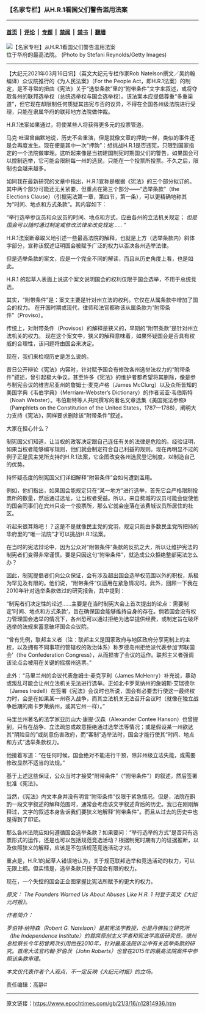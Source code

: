 ### 【名家专栏】从H.R.1看国父们警告滥用法案

---

#### [首页](../../../..?n12814936) &nbsp;|&nbsp; [评论](../../../../../epoch-comment?n12814936) &nbsp;|&nbsp; [专题](../../../../../epoch-special?n12814936) &nbsp;|&nbsp; [禁闻](../../../../../epoch-news?n12814936) &nbsp;|&nbsp; [禁书](../../../../../books?n12814936) &nbsp;|&nbsp; [翻墙](https://github.com/gfw-breaker/nogfw/blob/master/README.md?n12814936)


<div><img alt="【名家专栏】从H.R.1看国父们警告滥用法案" class="attachment-djy_600_400 size-djy_600_400 wp-post-image" src="https://i.epochtimes.com/assets/uploads/2021/03/GettyImages-1228772892-600x400.jpg"/>
<div class="caption">
 位于华府的最高法院。 (Photo by Stefani Reynolds/Getty Images)
</div></div><hr/><div class="post_content" id="artbody" itemprop="articleBody">
 <!-- article content begin -->
 <p>
  【大纪元2021年03月16日讯】（英文大纪元专栏作家Rob Natelson撰文／吴约翰编译）众议院推行的《为人民法案》（For the People Act，即H.R.1法案）的制定，是不寻常的扭曲《宪法》关于“选举条款”里的“附带条件”文字来叙述，或将夺取各州的联邦选举权（总统选举权与国会选举权）。该法案本应提倡尊重“多重渠道”，但它现在却限制任何质疑其违宪与否的议异，不得在全国各州级法院进行受理，只能在隶属华府的联邦地方法院做仲裁。
 </p>
 <p>
  H.R.1法案如果通过，将使某些人将获得更多元的投票管道。
 </p>
 <p>
  马克·吐温曾幽默地说，历史不会重演，但是就像文章的押韵一样，类似的事件还是会再度发生。现在便是其中一次“押韵”：想挑战H.R.1是否违宪，只限到国家指定的一个法院做审理。这听起来像是当初建国制宪时期国父们的警告，如果国会可以控制选举，它可能会限制每一州的选民，只能在一个投票所投票。不久之后，限制也会越来越多。
 </p>
 <p>
  如同我在最新研究的文章中指出，H.R.1宣称是根据《宪法》的三个部分拟订的。其中两个部分可能还无关紧要，但重点在第三个部分——“选举条款”（the Elections Clause）（引据宪法第一章，第四节，第一条），可以更精确地称其为“时间、地点和方式条款”。其内容如下：
 </p>
 <p>
  “举行选举参议员和众议员的时间、地点和方式，应由各州的立法机关规定；
  <em>
   但是国会可以随时通过制定或修改法律来改变规定……
  </em>
  ”
 </p>
 <p>
  H.R.1法案断章取义地引述一些最高法院的解释，也就是上方（选举条款内）斜体字部分，宣称该叙述证明国会被赋予广泛的权力以否决各州选举法律。
 </p>
 <p>
  但是选举条款的案文，应是一个完全不同的解读，而且从历史角度上看，也是如此。
 </p>
 <p>
  <span class="s1">
   H.R.1
  </span>
  的起草人表面上说这个案文说明国会的权利仅限于国会选举，不用于总统竞选。
 </p>
 <p>
  其实，“附带条件”是：案文主要是针对州立法的权利。它仅在从属条款中增加了国会的权力。 在开国时期或现代，律师和法官都称该从属条款为“附带条件”（Proviso）。
 </p>
 <p>
  传统上，对附带条件（Provisos）的解释是狭义的，早期的“附带条款”是针对州立法机关的权力。 现在这个案文中，狭义的解释意味着，如果怀疑国会是否具有权威的合理性，该问题将由国会来决定。
 </p>
 <p>
  现在，我们来检视历史是怎么说的。
 </p>
 <p>
  昔日公开辩论《宪法》内容时，针对赋予国会有修改各州选举法权力的“附带条件”叙述，曾引起极大争议。甚至许多《宪法》的维护者都希望将其删除，像是参与制宪会议的维吉尼亚州的詹姆士·麦克卢格（James McClurg）以及众所皆知的美国字典《韦伯字典》（Merriam-Webster’s Dictionary）的作者诺亚·韦伯斯特（Noah Webster）。韦伯斯特等人共同撰写的著名文章选集《美国宪法参照》（Pamphlets on the Constitution of the United States，1787—1788)，阐明大力支持《宪法》，同样要求删除该“附带条件”叙述。
 </p>
 <p>
  大家在担心什么？
 </p>
 <p>
  制宪国父们知道，让当权的政客决定跟自己连任有关的法律是危险的。经验证明，如果当权者能够编写规则，他们就会制定符合自己利益的规则。现在再明显不过的例子正是民主党所支持的H.R.1法案，它企图改变各州选民登记制度，以制造自己的优势。
 </p>
 <p>
  持怀疑态度的制宪国父们详细解释“附带条件”会如何遭到滥用。
 </p>
 <p>
  例如，他们指出，如果国会能规定只在“某一地方”进行选举，首先它会严格限制投票所的数量，然后通过选址，让当权者受益。所以，来自费城的议员可能会促使他的国会同事们在宾州只设一个投票所，那么它就会座落在该费城议员所居住的社区。
 </p>
 <p>
  听起来很耳熟吧！？这是不是就像民主党的党羽，规定只能由多数民主党所把持的华府里的“唯一法院”才可以挑战H.R.1法案。
 </p>
 <p>
  在当时的宪法辩论中，因为公众对“附带条件”条款的反抗之大，所以让维护宪法的制宪者们变得非常谨慎。要是只因这句“附带条件”，就造成公众拒绝整部宪法怎么办？
 </p>
 <p>
  因此，制宪提倡者们向公众保证，会有涉及超出国会选举权范围以外的职权，系极为罕见及有限的。他们说，“附带条件”仅适用在紧急情况时。此外，回顾一下我在2010年针对选举条款做过的研究报告，其中提到：
 </p>
 <p>
  “制宪者们决定性的论述……主要是在当时制宪大会上首次提出的论点：需要制定‘时间、地点和方式条款’，旨在确保国会能够维持自身的存在。倘若国会没有权力管理国会选举的情况下，各州恐可以通过拒绝为选举提供经费，或制定旨在破坏选举的法规来蓄意破坏国会众议院。
 </p>
 <p>
  “曾有先例，联邦主义者（注：联邦主义是国家政府与地区政府分享宪制上的主权，以及拥有不同事项的管辖权的政治体系）称罗德岛州拒绝派代表参加‘邦联国会’（the Confederation Congress），从而损害了会议的运作。联邦主义者强调该论点会被用在关键的摇摆州选票。”
 </p>
 <p>
  此外：“马里兰州的会议代表詹姆士·麦克亨利（James McHenry）补充说，暴动或叛乱可能会让州立法机关无法进行选举。正如北卡罗莱纳州的詹姆斯·艾瑞德尔（James Iredell）在签署《宪法》会议时也所说，国会有必要去行使这一最终权力时，会是在如果某一州卷入战争，而其立法机关无法召开会议时（就像在独立战争后期的南卡罗莱纳州，或其它州一样）。”
 </p>
 <p>
  马里兰州著名的法学家亚历山大·康提·汉森（Alexander Contee Hanson）也曾提到，只有在战争、立法疏忽或故意拒绝通过选举法等情况；或是假设某一州欲达其“阴险目的”或刻意伤害政府，而“客制”选举法时，国会才能行使其“时间、地点和方式”选举条款权力。
 </p>
 <p>
  他接着写道：“在任何时候，国会绝对不能进行干预，除非州级立法失能，或需要修改显然不适当的法规。”
 </p>
 <p>
  基于上述这些保证，公众当时才接受“附带条件”（“附带条件”）的叙述，然后签署批准《宪法》。
 </p>
 <p>
  当然，《宪法》内文本身并没有明言“附带条件”仅限于紧急情况。但是，法院在斟酌一段文字叙述的解释范围时，通常会考虑该文字叙述背后的历史。我已在刚刚解释过，文字的叙述本身告诉我们要狭义地解释“附带条件”。而且从过去的历史中也是得到了印证。
 </p>
 <p>
  那么各州法院应如何遵循国会选举条款？如果要问：“举行选举的方式”是否只有选票形式的运作，还是也可以包括规范竞选活动？根据制宪时期有力的证据推断，以及依照狭义的解释，应该是不包括规范竞选活动才对。
 </p>
 <p>
  重点是，H.R.1的起草人错误地认为，关于规范联邦选举和竞选活动的权力，可以无限上纲。但实情是，选举条款只授予国会有限的权力。
 </p>
 <p>
  现在，一个失控的国会正企图掌握比宪法所赋予的更大的权力。
 </p>
 <p>
  <em>
   原文：
   <ok href="https://www.theepochtimes.com/the-founders-warned-us-about-abuses-like-h-r-1_3729466.html">
    The Founders Warned Us About Abuses Like H.R. 1
   </ok>
   刊登于英文《大纪元时报》。
  </em>
 </p>
 <p>
  <em>
   作者简介：
  </em>
 </p>
 <p>
  <em>
   罗伯特·纳特森（Robert G. Natelson）是前宪法学教授，也是丹佛独立研究所（the Independence Institute）的首席原创主义学者和宪法学高级研究员。德州总检察长今年初曾两次引用他在2010年，针对最高法院诉讼中有关选举条款的研究。首席大法官约翰·罗伯茨（John Roberts）也曾在2015年的最高法院案件中参照该条款审理。
  </em>
 </p>
 <p>
  <em>
   本文仅代表作者个人观点，不一定反映《大纪元时报》的立场。
  </em>
 </p>
 <p>
  责任编辑：高静#
 </p>
 <!-- article content end -->
 <div id="below_article_ad">
 </div>
</div>


---

原文链接：https://www.epochtimes.com/gb/21/3/16/n12814936.htm